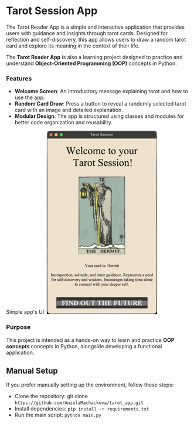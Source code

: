 # Tarot Session App
The Tarot Reader App is a simple and interactive application that provides users with guidance and insights through tarot cards. Designed for reflection and self-discovery, this app allows users to draw a random tarot card and explore its meaning in the context of their life.

The **Tarot Reader App** is also a learning project designed to practice and understand **Object-Oriented Programming (OOP)** concepts in Python.

### Features
- **Welcome Screen**: An introductory message explaining tarot and how to use the app.
- **Random Card Draw**: Press a button to reveal a randomly selected tarot card with an image and detailed explanation.
- **Modular Design**: The app is structured using classes and modules for better code organization and reusability.

Simple app's UI: 
![Tarot App UI](tarot_deck/app_ui.png)

### Purpose
This project is intended as a hands-on way to learn and practice **OOP concepts** concepts in Python, alongside developing a functional application.

## Manual Setup
If you prefer manually setting up the environment, follow these steps:

- Clone the repository: git clone `https://github.com/AnzelaMachackova/tarot_app.git`
- Install dependencies: `pip install -r requirements.txt` 
- Run the main script: `python main.py`